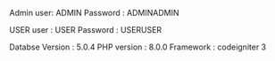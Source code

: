 Admin 
user: ADMIN
Password : ADMINADMIN

USER
user : USER
Password : USERUSER

Databse Version : 5.0.4
PHP version : 8.0.0
Framework : codeigniter 3
